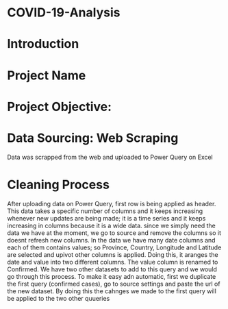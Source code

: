 # COVID-19-Analysis
# Introduction
# Project Name
# Project Objective:
# Data Sourcing: Web Scraping
Data was scrapped from the web and uploaded to Power Query on Excel
# Cleaning Process
After uploading data on Power Query, first row is being applied as header. This data takes a specific number of columns and it keeps increasing whenever new updates are being made; it is a time series and it keeps increasing in columns because it is a wide data. since we simply need the data we have at the moment, we go to source and remove the columns so it doesnt refresh new columns. In the data we have many date columns and each of them contains values; so Province, Country, Longitude and Latitude are selected and upivot other columns is applied. Doing this, it aranges the date and value into two different columns. The value column is renamed to Confirmed. We have two other datasets to add to this query and we would go through this process. To make it easy adn automatic, first we duplicate the first query (confirmed cases), go to source settings and paste the url of the new dataset. By doing this the cahnges we made to the first query will be applied to the two other quueries
